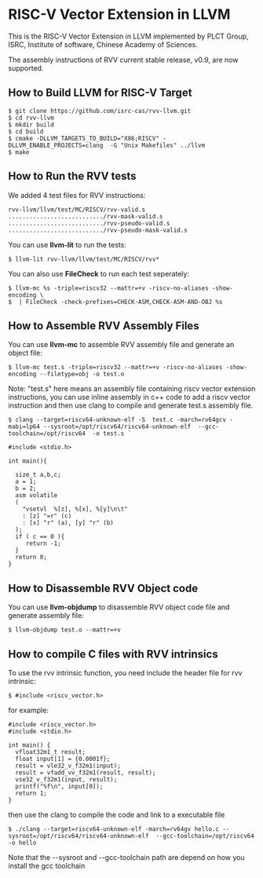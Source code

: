 # RISC-V Vector Extension in LLVM

This is the RISC-V Vector Extension in LLVM implemented by PLCT Group, ISRC, Institute of software, Chinese Academy of Sciences.

The assembly instructions of RVV current stable release, v0.9, are now supported.

## How to Build LLVM for RISC-V Target

	$ git clone https://github.com/isrc-cas/rvv-llvm.git
	$ cd rvv-llvm
	$ mkdir build
	$ cd build
	$ cmake -DLLVM_TARGETS_TO_BUILD="X86;RISCV" -DLLVM_ENABLE_PROJECTS=clang  -G "Unix Makefiles" ../llvm
	$ make

## How to Run the RVV tests

We added 4 test files for RVV instructions:

	rvv-llvm/llvm/test/MC/RISCV/rvv-valid.s
	.........................../rvv-mask-valid.s
	.........................../rvv-pseudo-valid.s
	.........................../rvv-pseudo-mask-valid.s

You can use **llvm-lit** to run the tests:

	$ llvm-lit rvv-llvm/llvm/test/MC/RISCV/rvv*

You can also use **FileCheck** to run each test seperately:

	$ llvm-mc %s -triple=riscv32 --mattr=+v -riscv-no-aliases -show-encoding \
	$  | FileCheck -check-prefixes=CHECK-ASM,CHECK-ASM-AND-OBJ %s

## How to Assemble RVV Assembly Files

You can use **llvm-mc** to assemble RVV assembly file and generate an object file:

	$ llvm-mc test.s -triple=riscv32 --mattr=+v -riscv-no-aliases -show-encoding --filetype=obj -o test.o  
	
Note: "test.s" here means an assembly file containing riscv vector extension instructions, you can use inline assembly in c++ code to add a riscv vector instruction and then use clang to compile and generate test.s assembly file. 

    $ clang --target=riscv64-unknown-elf -S  test.c -march=rv64gcv -mabi=lp64 --sysroot=/opt/riscv64/riscv64-unknown-elf  --gcc-toolchain=/opt/riscv64  -o test.s `

```  
#include <stdio.h> 

int main(){
    
  size_t a,b,c;
  a = 1;
  b = 2;
  asm volatile
  (
    "vsetvl  %[z], %[x], %[y]\n\t"
    : [z] "=r" (c)
    : [x] "r" (a), [y] "r" (b)
  );
  if ( c == 0 ){
     return -1;
  }
  return 0;
}  
```  

## How to Disassemble RVV Object code

You can use **llvm-objdump** to disassemble RVV object code file and generate assembly file:

	$ llvm-objdump test.o --mattr=+v 

## How to compile C files with RVV intrinsics

To use the rvv intrinsic function, you need include the header file for rvv intrinsic:

	$ #include <riscv_vector.h>

for example:
```
#include <riscv_vector.h>
#include <stdio.h>

int main() {
  vfloat32m1_t result;
  float input[1] = {0.0001f};
  result = vle32_v_f32m1(input);
  result = vfadd_vv_f32m1(result, result);
  vse32_v_f32m1(input, result);
  printf("%f\n", input[0]);
  return 1;
}
```

then use the clang to compile the code and link to a executable file

	$ ./clang --target=riscv64-unknown-elf -march=rv64gv hello.c --sysroot=/opt/riscv64/riscv64-unknown-elf  --gcc-toolchain=/opt/riscv64 -o hello

Note that the --sysroot and --gcc-toolchain path are depend on how you install the
gcc toolchain